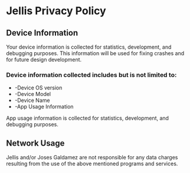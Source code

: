 # Jellis Privacy Policy 

## Device Information

Your device information is collected for statistics, development, and debugging purposes. 
This information will be used for fixing crashes and for future design development.

### Device information collected includes but is not limited to: 
  * -Device OS version
  * -Device Model
  * -Device Name
  * -App Usage Information

App usage information is collected for statistics, development, and debugging purposes.

## Network Usage

Jellis and/or Joses Galdamez are not responsible for any data charges resulting from the use of the above mentioned programs and services. 
